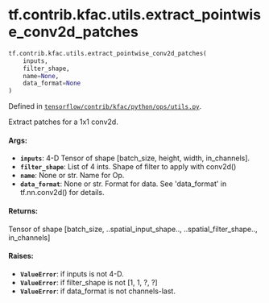 <div itemscope itemtype="http://developers.google.com/ReferenceObject">
<meta itemprop="name" content="tf.contrib.kfac.utils.extract_pointwise_conv2d_patches" />
</div>

# tf.contrib.kfac.utils.extract_pointwise_conv2d_patches

``` python
tf.contrib.kfac.utils.extract_pointwise_conv2d_patches(
    inputs,
    filter_shape,
    name=None,
    data_format=None
)
```



Defined in [`tensorflow/contrib/kfac/python/ops/utils.py`](https://www.tensorflow.org/code/tensorflow/contrib/kfac/python/ops/utils.py).

Extract patches for a 1x1 conv2d.

#### Args:

* <b>`inputs`</b>: 4-D Tensor of shape [batch_size, height, width, in_channels].
* <b>`filter_shape`</b>: List of 4 ints. Shape of filter to apply with conv2d()
* <b>`name`</b>: None or str. Name for Op.
* <b>`data_format`</b>: None or str. Format for data. See 'data_format' in
    tf.nn.conv2d() for details.


#### Returns:

Tensor of shape [batch_size, ..spatial_input_shape..,
..spatial_filter_shape.., in_channels]


#### Raises:

* <b>`ValueError`</b>: if inputs is not 4-D.
* <b>`ValueError`</b>: if filter_shape is not [1, 1, ?, ?]
* <b>`ValueError`</b>: if data_format is not channels-last.